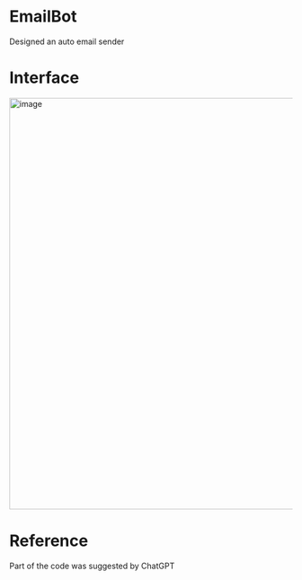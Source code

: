 # EmailBot
Designed an auto email sender

# Interface
<img width="732" alt="image" src="https://github.com/YujunZeng-Lulu/EmailBot/assets/57317964/df91d066-6938-47d6-8bf7-aca2ecc2a908">

# Reference
Part of the code was suggested by ChatGPT
